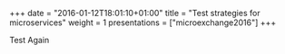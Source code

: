 +++
date = "2016-01-12T18:01:10+01:00"
title = "Test strategies for microservices"
weight = 1
presentations = ["microexchange2016"]
+++

Test
Again
